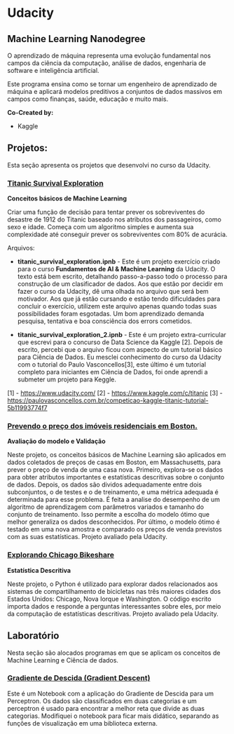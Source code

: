 # Udacity
## Machine Learning Nanodegree
O aprendizado de máquina representa uma evolução fundamental nos campos da ciência da computação, análise de dados, engenharia de software e inteligência artificial.

Este programa ensina como se tornar um engenheiro de aprendizado de máquina e aplicará modelos preditivos a conjuntos de dados massivos em campos como finanças, saúde, educação e muito mais.

**Co-Created by:**
- Kaggle

## Projetos:
Esta seção apresenta os projetos que desenvolvi no curso da Udacity. 

### [Titanic Survival Exploration](https://github.com/FAMarcus/Titanic_survival_exploration)

**Conceitos básicos de Machine Learning**

Criar uma função de decisão para tentar prever os sobreviventes do desastre de 1912 do Titanic baseado nos atributos dos passageiros, como sexo e idade. Começa com um algoritmo simples e aumenta sua complexidade até conseguir prever os sobreviventes com 80% de acurácia.

Arquivos:
* **titanic_survival_exploration.ipnb** - Este é um projeto exercício criado para o curso **Fundamentos de AI & Machine Learning** da Udacity. O texto está bem escrito, detalhando passo-a-passo todo o processo para construção de um clasificador de dados. Aos que estão por decidir em fazer o curso da Udacity, dê uma olhada no arquivo que será bem motivador. Aos que já estão cursando e estão tendo dificuldades para concluir o exercício, utilizem este arquivo apenas quando todas suas possibilidades foram esgotadas. Um bom aprendizado demanda pesquisa, tentativa e boa consciência dos errors cometidos.

* **titanic_survival_exploration_2.ipnb** - Este é um projeto extra-curricular que escrevi para o concurso de Data Science da Kaggle [2]. Depois de escrito, percebi que o arquivo ficou com aspecto de um tutorial básico para Ciência de Dados. Eu mesclei conhecimento do curso da Udacity com o tutorial do Paulo Vasconcellos[3], este último é um tutorial completo para iniciantes em Ciência de Dados, foi onde aprendi a submeter um projeto para Keggle. 

[1] - https://www.udacity.com/
[2] - https://www.kaggle.com/c/titanic
[3] - https://paulovasconcellos.com.br/competicao-kaggle-titanic-tutorial-5b11993774f7

### [Prevendo o preço dos imóveis residenciais em Boston.](https://github.com/FAMarcus/Boston_housing)

**Avaliação do modelo e Validação**

Neste projeto, os conceitos básicos de Machine Learning são aplicados em dados coletados de preços de casas em Boston, em Massachusetts, para prever o preço de venda de uma casa nova. Primeiro, explora-se os dados para obter atributos importantes e estatísticas descritivas sobre o conjunto de dados. Depois,  os dados são dividos adequadamente entre dois subconjuntos, o de testes e o de treinamento, e uma métrica adequada é determinada para esse problema. É feita a analise do desempenho de um algoritmo de aprendizagem com parâmetros variados e tamanho do conjunto de treinamento. Isso permite a escolha do modelo ótimo que melhor generaliza os dados desconhecidos. Por último, o modelo ótimo é testado em uma nova amostra e comparado os preços de venda previstos com as suas estatísticas.
Projeto avaliado pela Udacity.

### [Explorando Chicago Bikeshare](https://github.com/FAMarcus/Chicago_bikeshare)

**Estatística Descritiva**

Neste projeto, o Python é utilizado para explorar dados relacionados aos sistemas de compartilhamento de bicicletas nas três maiores cidades dos Estados Unidos: Chicago, Nova Iorque e Washington. O código escrito importa dados e responde a perguntas interessantes sobre eles, por meio da computação de estatísticas descritivas.
Projeto avaliado pela Udacity.

## Laboratório 

Nesta seção são alocados programas em que se aplicam os conceitos de Machine Learning e Ciência de dados.

### [Gradiente de Descida (Gradient Descent)](https://github.com/FAMarcus/Udacity)
Este é um Notebook com a aplicação do Gradiente de Descida para um Perceptron. Os dados são classificados em duas categorias e um perceptron é usado para encontrar a melhor reta que divide as duas categorias. Modifiquei o notebook para ficar mais didático, separando as funções de visualização em uma biblioteca externa. 
